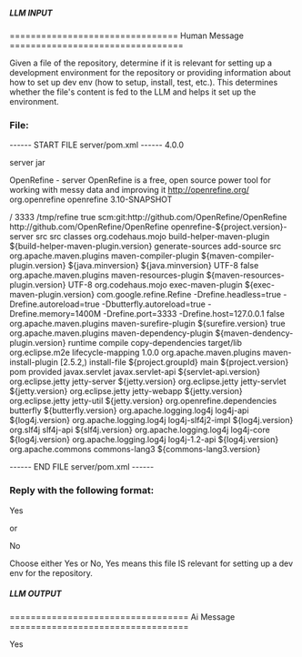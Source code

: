 ##### LLM INPUT #####
================================ Human Message =================================

Given a file of the repository, determine if it is relevant for setting up a development environment for the repository or providing information about how to set up dev env (how to setup, install, test, etc.). This determines whether the file's content is fed to the LLM and helps it set up the environment.

### File:
------ START FILE server/pom.xml ------
<project xmlns="http://maven.apache.org/POM/4.0.0" xmlns:xsi="http://www.w3.org/2001/XMLSchema-instance"
	 xsi:schemaLocation="http://maven.apache.org/POM/4.0.0 http://maven.apache.org/maven-v4_0_0.xsd">
  <modelVersion>4.0.0</modelVersion>

  <artifactId>server</artifactId>
  <packaging>jar</packaging>

  <name>OpenRefine - server</name>
  <description>OpenRefine is a free, open source power tool for working with messy data and improving it</description>
  <url>http://openrefine.org/</url>
  <parent>
    <groupId>org.openrefine</groupId>
    <artifactId>openrefine</artifactId>
    <version>3.10-SNAPSHOT</version>
  </parent>

  <properties>
    <jee.path>/</jee.path>
    <jee.port>3333</jee.port>
    <refine.data>/tmp/refine</refine.data>
    <skipNexusStagingDeployMojo>true</skipNexusStagingDeployMojo>
  </properties>

  <scm>
    <connection>scm:git:http://github.com/OpenRefine/OpenRefine</connection>
    <url>http://github.com/OpenRefine/OpenRefine</url>
  </scm>

  <build>
    <finalName>openrefine-${project.version}-server</finalName>
    <resources>
      <resource>
        <directory>src</directory>
      </resource>
    </resources>
    <sourceDirectory>src</sourceDirectory>
    <outputDirectory>classes</outputDirectory>
    <plugins>
      <plugin>
        <groupId>org.codehaus.mojo</groupId>
        <artifactId>build-helper-maven-plugin</artifactId>
	<version>${build-helper-maven-plugin.version}</version>
        <executions>
          <execution>
            <phase>generate-sources</phase>
            <goals>
              <goal>add-source</goal>
            </goals>
            <configuration>
              <sources>
                <source>src</source>
              </sources>
            </configuration>
          </execution>
        </executions>
      </plugin>
      <plugin>
        <groupId>org.apache.maven.plugins</groupId>
        <artifactId>maven-compiler-plugin</artifactId>
	<version>${maven-compiler-plugin.version}</version>
        <configuration>
          <source>${java.minversion}</source>
          <target>${java.minversion}</target>
          <encoding>UTF-8</encoding>
          <showDeprecation>false</showDeprecation>
        </configuration>
      </plugin>
      <plugin>
        <groupId>org.apache.maven.plugins</groupId>
        <artifactId>maven-resources-plugin</artifactId>
	<version>${maven-resources-plugin.version}</version>
        <configuration>
          <encoding>UTF-8</encoding>
        </configuration>
      </plugin>
      <plugin>
        <groupId>org.codehaus.mojo</groupId>
        <artifactId>exec-maven-plugin</artifactId>
	<version>${exec-maven-plugin.version}</version>
        <configuration>
          <mainClass>com.google.refine.Refine</mainClass>
          <commandlineArgs>-Drefine.headless=true -Drefine.autoreload=true -Dbutterfly.autoreload=true -Drefine.memory=1400M -Drefine.port=3333 -Drefine.host=127.0.0.1</commandlineArgs>
          <skip>false</skip>
        </configuration>
      </plugin>
      <plugin>
        <groupId>org.apache.maven.plugins</groupId>
        <artifactId>maven-surefire-plugin</artifactId>
	<version>${surefire.version}</version>
        <configuration>
          <skip>true</skip>
        </configuration>
      </plugin>
    </plugins>
    <pluginManagement>
      <plugins>
        <plugin>
            <groupId>org.apache.maven.plugins</groupId>
            <artifactId>maven-dependency-plugin</artifactId>
	    <version>${maven-dendency-plugin.version}</version>
            <configuration>
                <includeScope>runtime</includeScope>
            </configuration>
            <executions>
                <execution>
                <phase>compile</phase>
                <goals>
                    <goal>copy-dependencies</goal>
                </goals>
                <configuration>
                    <outputDirectory>target/lib</outputDirectory>
                </configuration>
                </execution>
            </executions>
        </plugin>
        <!--This plugin's configuration is used to store Eclipse m2e settings only. It has no influence on the Maven build itself.-->
        <plugin>
        	<groupId>org.eclipse.m2e</groupId>
        	<artifactId>lifecycle-mapping</artifactId>
        	<version>1.0.0</version>
        	<configuration>
        		<lifecycleMappingMetadata>
        			<pluginExecutions>
        				<pluginExecution>
        					<pluginExecutionFilter>
        						<groupId>
        							org.apache.maven.plugins
        						</groupId>
        						<artifactId>
        							maven-install-plugin
        						</artifactId>
        						<versionRange>[2.5.2,)</versionRange>
        						<goals>
        							<goal>install-file</goal>
        						</goals>
        					</pluginExecutionFilter>
        					<action>
        						<ignore></ignore>
        					</action>
        				</pluginExecution>
        			</pluginExecutions>
        		</lifecycleMappingMetadata>
        	</configuration>
        </plugin>
      </plugins>
    </pluginManagement>
  </build>

  <dependencies>
    <dependency>
      <groupId>${project.groupId}</groupId>
      <artifactId>main</artifactId>
      <version>${project.version}</version>
      <type>pom</type>
      <scope>provided</scope>
    </dependency>
    <dependency>
      <groupId>javax.servlet</groupId>
      <artifactId>javax.servlet-api</artifactId>
      <version>${servlet-api.version}</version>
    </dependency>
    <dependency>
      <groupId>org.eclipse.jetty</groupId>
      <artifactId>jetty-server</artifactId>
      <version>${jetty.version}</version>
    </dependency>
    <dependency>
      <groupId>org.eclipse.jetty</groupId>
      <artifactId>jetty-servlet</artifactId>
      <version>${jetty.version}</version>
    </dependency>
    <dependency>
      <groupId>org.eclipse.jetty</groupId>
      <artifactId>jetty-webapp</artifactId>
      <version>${jetty.version}</version>
    </dependency>
    <dependency>
      <groupId>org.eclipse.jetty</groupId>
      <artifactId>jetty-util</artifactId>
      <version>${jetty.version}</version>
    </dependency>
    <dependency>
      <groupId>org.openrefine.dependencies</groupId>
      <artifactId>butterfly</artifactId>
      <version>${butterfly.version}</version>
    </dependency>
    <dependency>
      <groupId>org.apache.logging.log4j</groupId>
      <artifactId>log4j-api</artifactId>
      <version>${log4j.version}</version>
    </dependency>
    <dependency>
      <groupId>org.apache.logging.log4j</groupId>
      <artifactId>log4j-slf4j2-impl</artifactId>
      <version>${log4j.version}</version>
    </dependency>
    <dependency>
      <groupId>org.slf4j</groupId>
      <artifactId>slf4j-api</artifactId>
      <version>${slf4j.version}</version>
    </dependency>
    <dependency>
      <groupId>org.apache.logging.log4j</groupId>
      <artifactId>log4j-core</artifactId>
      <version>${log4j.version}</version>
    </dependency>
    <dependency> <!-- used in Refine.java, but apparently also needed by velocity? -->
      <groupId>org.apache.logging.log4j</groupId>
      <artifactId>log4j-1.2-api</artifactId>
      <version>${log4j.version}</version>
    </dependency>
    <dependency>
      <groupId>org.apache.commons</groupId>
      <artifactId>commons-lang3</artifactId>
      <version>${commons-lang3.version}</version>
    </dependency>
  </dependencies>
</project>

------ END FILE server/pom.xml ------

### Reply with the following format:

<rel>Yes</rel>

or

<rel>No</rel>

Choose either Yes or No, Yes means this file IS relevant for setting up a dev env for the repository.

##### LLM OUTPUT #####
================================== Ai Message ==================================

<rel>Yes</rel>
